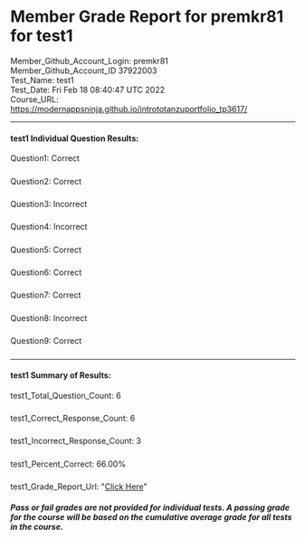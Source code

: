 # Member Grade Report for premkr81 for test1  
   
Member_Github_Account_Login: premkr81  
Member_Github_Account_ID 37922003  
Test_Name: test1  
Test_Date: Fri Feb 18 08:40:47 UTC 2022  
Course_URL: https://modernappsninja.github.io/intrototanzuportfolio_tp3617/  
   
---  
#### test1 Individual Question Results:  
Question1: Correct  
#####  
Question2: Correct  
#####  
Question3: Incorrect  
#####  
Question4: Incorrect  
#####  
Question5: Correct  
#####  
Question6: Correct  
#####  
Question7: Correct  
#####  
Question8: Incorrect  
#####  
Question9: Correct  
#####  
---  
#### test1 Summary of Results:  
test1_Total_Question_Count: 6  
#####  
test1_Correct_Response_Count: 6  
#####  
test1_Incorrect_Response_Count: 3  
#####  
test1_Percent_Correct: 66.00%  
#####  
test1_Grade_Report_Url: "[Click Here](https://github.com/modernappsninjas/premkr81/blob/main/static/userdata/courses/intrototanzuportfolio_tp3617/grade_report.pr152.test1.md)"
##### Pass or fail grades are not provided for individual tests. A passing grade for the course will be based on the cumulative average grade for all tests in the course.  
